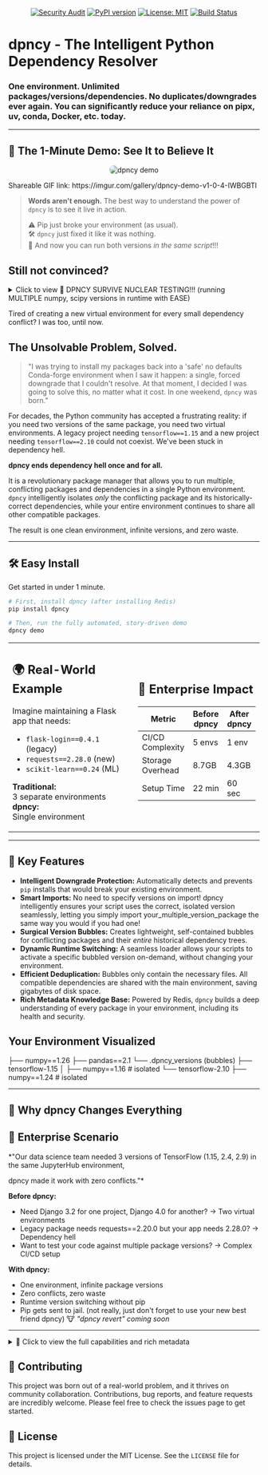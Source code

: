 <p align="center">
  <a href="https://github.com/patrickryankenneth/dpncy/actions/workflows/security_audit.yml"><img src="https://github.com/patrickryankenneth/dpncy/actions/workflows/security_audit.yml/badge.svg" alt="Security Audit"></a>
  <a href="https://pypi.org/project/dpncy/"><img src="https://img.shields.io/pypi/v/dpncy.svg" alt="PyPI version"></a>
  <a href="https://opensource.org/licenses/MIT"><img src="https://img.shields.io/badge/License-MIT-yellow.svg" alt="License: MIT"></a>
  <a href="https://github.com/patrickryankenneth/dpncy/actions/workflows/test.yml"><img src="https://github.com/patrickryankenneth/dpncy/actions/workflows/test.yml/badge.svg" alt="Build Status"></a>
</p>

# dpncy - The Intelligent Python Dependency Resolver

### One environment. Unlimited packages/versions/dependencies. No duplicates/downgrades ever again. You can significantly reduce your reliance on pipx, uv, conda, Docker, etc. today.

---

## 🚀 The 1-Minute Demo: See It to Believe It

<p align="center">
 <img src="dpncy-demo.gif" alt="dpncy demo" style="max-width: 80%; border-radius: 8px;" />
   <p> Shareable GIF link: https://imgur.com/gallery/dpncy-demo-v1-0-4-IWBGBTl </p>

</p>

<blockquote>
<p><strong>Words aren't enough.</strong> The best way to understand the power of <code>dpncy</code> is to see it live in action.</p>
 ⚠️ Pip just broke your environment (as usual).<br>
 🛠️ <code>dpncy</code> just fixed it like it was nothing.<br>
 🎯 And now you can run both versions <em>in the same script</em>!!!
</blockquote>

## Still not convinced?

<details>
<summary> Click to view 🎇 DPNCY SURVIVE NUCLEAR TESTING!!! (running MULTIPLE numpy, scipy versions in runtime with EASE) </summary>

💥 NUMPY VERSION JUGGLING:

⚡ Switching to numpy==1.24.3

🌀 dpncy loader: Activating numpy==1.24.3...
 ✅ Activated bubble: /your/path/here/heaven/lib/python3.11/site-packages/.dpncy_versions/numpy-1.24.3
 ℹ️ Bubble contains 1 packages.
   ✅ Version: 1.24.3
   🔢 Array sum: 6
   🧪 Testing legacy behavior...
   ℹ️ np.int alias exists: False

⚡ Switching to numpy==1.26.4

🌀 dpncy loader: Activating numpy==1.26.4...
 🧹 Deactivated bubble: numpy-1.24.3
 ✅ System version already matches requested version (1.26.4). No bubble activation needed.
   ✅ Version: 1.26.4
   🔢 Array sum: 6

🔥 SCIPY C-EXTENSION TEST:

🌋 Switching to scipy==1.12.0

🌀 dpncy loader: Activating scipy==1.12.0...
 ✅ Activated bubble: /your/path/here/heaven/lib/python3.11/site-packages/.dpncy_versions/scipy-1.12.0
 ℹ️ Bubble contains 1 packages.
   ✅ Version: 1.12.0
   ♻️ Sparse matrix: 3 non-zeros
   📐 Linalg det: -2.0

🌋 Switching to scipy==1.15.3

🌀 dpncy loader: Activating scipy==1.15.3...
 🧹 Deactivated bubble: scipy-1.12.0
 ✅ Activated bubble: /your/path/here/heaven/lib/python3.11/site-packages/.dpncy_versions/scipy-1.15.3
 ℹ️ Bubble contains 1 packages.
   ✅ Version: 1.15.3
   ♻️ Sparse matrix: 3 non-zeros
   📐 Linalg det: -2.0

🤯 NUMPY+SCIPY VERSION MIXING:

🌀 COMBO: numpy==1.24.3 + scipy==1.12.0

🌀 dpncy loader: Activating numpy==1.24.3...
 ✅ Activated bubble: /your/path/here/heaven/lib/python3.11/site-packages/.dpncy_versions/numpy-1.24.3
 ℹ️ Bubble contains 1 packages.

🌀 dpncy loader: Activating scipy==1.12.0...
 🧹 Deactivated bubble: scipy-1.15.3
 ✅ Activated bubble: /your/path/here/heaven/lib/python3.11/site-packages/.dpncy_versions/scipy-1.12.0
 ℹ️ Bubble contains 1 packages.
<stdin>:47: UserWarning: The NumPy module was reloaded (imported a second time). This can in some cases result in small but subtle issues and is discouraged.
   🧪 numpy: 1.24.3, scipy: 1.12.0
   🔗 Compatibility check: [1. 2. 3.]

🌀 COMBO: numpy==1.26.4 + scipy==1.15.3

🌀 dpncy loader: Activating numpy==1.26.4...
 🧹 Deactivated bubble: numpy-1.24.3
 ✅ System version already matches requested version (1.26.4). No bubble activation needed.

🌀 dpncy loader: Activating scipy==1.15.3...
 🧹 Deactivated bubble: scipy-1.12.0
 ✅ Activated bubble: /your/path/here/heaven/lib/python3.11/site-packages/.dpncy_versions/scipy-1.15.3
 ℹ️ Bubble contains 1 packages.
<stdin>:47: UserWarning: The NumPy module was reloaded (imported a second time). This can in some cases result in small but subtle issues and is discouraged.
   🧪 numpy: 1.26.4, scipy: 1.15.3
   🔗 Compatibility check: [1. 2. 3.]

🎇 DPNCY SURVIVED NUCLEAR TESTING!

</details>


Tired of creating a new virtual environment for every small dependency conflict? I was too, until now.

## The Unsolvable Problem, Solved.

> "I was trying to install my packages back into a 'safe' no defaults Conda-forge environment when I saw it happen: a single, forced downgrade that I couldn't resolve. At that moment, I decided I was going to solve this, no matter what it cost. In one weekend, `dpncy` was born."

For decades, the Python community has accepted a frustrating reality: if you need two versions of the same package, you need two virtual environments. A legacy project needing `tensorflow==1.15` and a new project needing `tensorflow==2.10` could not coexist. We've been stuck in dependency hell.

**dpncy ends dependency hell once and for all.**

It is a revolutionary package manager that allows you to run multiple, conflicting packages and dependencies in a single Python environment. `dpncy` intelligently isolates *only* the conflicting package and its historically-correct dependencies, while your entire environment continues to share all other compatible packages.

The result is one clean environment, infinite versions, and zero waste.

---

## 🛠️ Easy Install

Get started in under 1 minute.

```bash
# First, install dpncy (after installing Redis)
pip install dpncy

# Then, run the fully automated, story-driven demo
dpncy demo
```

<table>
<tr>
<td width="50%">

## 🌍 Real-World Example
Imagine maintaining a Flask app that needs:
- `flask-login==0.4.1` (legacy)
- `requests==2.28.0` (new)
- `scikit-learn==0.24` (ML)

**Traditional:**  
3 separate environments  
**dpncy:**  
Single environment  

</td>
<td width="50%">

## 🏢 Enterprise Impact
| Metric               | Before dpncy | After dpncy |
|----------------------|--------------|-------------|
| CI/CD Complexity     | 5 envs       | 1 env       |
| Storage Overhead     | 8.7GB        | 4.3GB       |
| Setup Time           | 22 min       | 60 sec      |

</td>
</tr>
</table>

---

## 🧠 Key Features

*   **Intelligent Downgrade Protection:** Automatically detects and prevents `pip` installs that would break your existing environment.
*   **Smart Imports:** No need to specify versions on import! dpncy intelligently ensures your script uses the correct, isolated version seamlessly, letting you simply import your_multiple_version_package the same way you would if you had one!
*   **Surgical Version Bubbles:** Creates lightweight, self-contained bubbles for conflicting packages and their *entire* historical dependency trees.
*   **Dynamic Runtime Switching:** A seamless loader allows your scripts to activate a specific bubbled version on-demand, without changing your environment.
*   **Efficient Deduplication:** Bubbles only contain the necessary files. All compatible dependencies are shared with the main environment, saving gigabytes of disk space.
*   **Rich Metadata Knowledge Base:** Powered by Redis, `dpncy` builds a deep understanding of every package in your environment, including its health and security.

## Your Environment Visualized

├── numpy==1.26
├── pandas==2.1
└── .dpncy_versions (bubbles)
    ├── tensorflow-1.15
    │   ├── numpy==1.16  # isolated
    └── tensorflow-2.10
        ├── numpy==1.24  # isolated

---

## 🎯 Why dpncy Changes Everything

## 🏢 Enterprise Scenario
*"Our data science team needed 3 versions of TensorFlow (1.15, 2.4, 2.9) in the same JupyterHub environment,

dpncy made it work with zero conflicts."*

**Before dpncy:**
- Need Django 3.2 for one project, Django 4.0 for another? → Two virtual environments
- Legacy package needs requests==2.20.0 but your app needs 2.28.0? → Dependency hell
- Want to test your code against multiple package versions? → Complex CI/CD setup

**With dpncy:**
- One environment, infinite package versions
- Zero conflicts, zero waste
- Runtime version switching without pip
- Pip gets sent to jail. (not really, just don't forget to use your new best friend dpncy) 🐮 *"dpncy revert" coming soon*

---

<details>
<summary>🚀 Click to view the full capabilities and rich metadata </summary>

### Command Line Interface

```bash
# See the complete status of your main environment and all bubbles
dpncy status

# Get deep metadata, including all known versions of a package
dpncy info flask-login

# List all packages in your environment with a health check
dpncy list
📋 Found 223 packages:
  🛡️💚 absl-py v2.3.1 - Abseil Python Common Libraries, see https://github.com/ab...
  🛡️💚 absl_py v2.3.1.dist - Abseil Python Common Libraries, see https://github.com/ab...
  🛡️💚 annotated-types v0.7.0 - Reusable constraint types to use with typing.Annotated
  🛡️💚 annotated_types v0.7.0.dist - Reusable constraint types to use with typing.Annotated
  🛡️💚 anyio v4.9.0 - High level compatibility layer for multiple asynchronous ...
  🛡️💚 argon2-cffi v25.1.0 - Argon2 for Python
  🛡️💚 argon2-cffi-bindings v21.2.0 - Low-level CFFI bindings for Argon2
(continues on..............)
```
### The Knowledge Base

`dpncy` gives you unprecedented insight into your environment by storing rich metadata in Redis.

**Check for all known versions of a package:**
```bash
# redis-cli SMEMBERS "dpncy:pkg:flask-login:installed_versions"
1) "0.6.3"  # Active
2) "0.4.1"  # In a bubble
```

**Get deep metadata for a specific bubbled version:**
```bash
# redis-cli HGETALL "dpncy:pkg:flask-login:0.4.1"
1) "Version"
2) "0.4.1"
3) "dependencies"
4) "[\"Flask>=0.9\", \"Werkzeug>=0.11.15\"]"
...and 50+ other fields
```

**Test these commands in your environment after installing an older version to prove your newer one stayed safe!**

python -c "import flask_login; print(f'\033[1;32mACTIVE VERSION:\033[0m {flask_login.__version__}')"

```bash
ACTIVE VERSION: 0.6.3
```
pip show flask-login | grep Version
```bash
Version: 0.6.3
```

</details>

## 🤝 Contributing

This project was born out of a real-world problem, and it thrives on community collaboration. Contributions, bug reports, and feature requests are incredibly welcome. Please feel free to check the issues page to get started.

## 📄 License

This project is licensed under the MIT License. See the `LICENSE` file for details.
